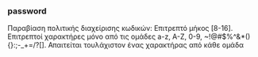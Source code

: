 ### password

Παραβίαση πολιτικής διαχείρισης κωδικών: Επιτρεπτό μήκος [8-16]. Επιτρεπτοί χαρακτήρες μόνο από τις ομάδες a-z,
A-Z, 0-9, ~!@#$%^&amp;*(){}:;-_+=\/?[]. Απαιτείται τουλάχιστον ένας χαρακτήρας από κάθε ομάδα

